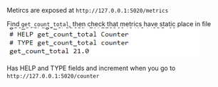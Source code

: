 Metircs are exposed at `http://127.0.0.1:5020/metrics`


Find `get_count_total`, then check that metrics have static place in file
![alt text](image.png)

Has HELP and TYPE fields and increment when you go to `http://127.0.0.1:5020/counter`
